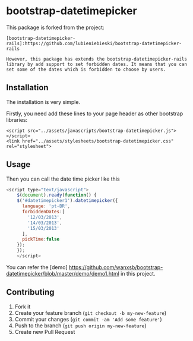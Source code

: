 # bootstrap-datetimepicker

This package is forked from the project:
	
	[bootstrap-datetimepicker-rails]:https://github.com/lubieniebieski/bootstrap-datetimepicker-rails
	
	However, this package has extends the bootstrap-datetimepicker-rails library by add support to set forbidden dates. It means that you can set some of the dates which is forbidden to choose by users.

## Installation

The installation is very simple. 

Firstly, you need add these lines to your page header as other bootstrap libraries:

    <script src="../assets/javascripts/bootstrap-datetimepicker.js"></script>
	<link href="../assets/stylesheets/bootstrap-datetimepicker.css" rel="stylesheet">


## Usage


Then you can call the date time picker like this

```javascript
<script type="text/javascript">
	$(document).ready(function() {
	$('#datetimepicker1').datetimepicker({
	  language: 'pt-BR',
	  forbiddenDates:[
		'12/03/2013',
		'14/03/2013',
		'15/03/2013'
	  ],
	  pickTime:false
	});
	});
	</script>
```

You can refer the [demo] https://github.com/wanxsb/bootstrap-datetimepicker/blob/master/demo/demo1.html in this project.

## Contributing

1. Fork it
2. Create your feature branch (`git checkout -b my-new-feature`)
3. Commit your changes (`git commit -am 'Add some feature'`)
4. Push to the branch (`git push origin my-new-feature`)
5. Create new Pull Request
